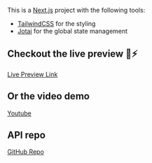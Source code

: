 This is a [Next.js](https://nextjs.org/) project with the following tools:
- [TailwindCSS](https://tailwindcss.com) for the styling
- [Jotai](https://jotai.org) for the global state management

## Checkout the live preview 🚀⚡
[Live Preview Link](https://www.hepyshop.bernatto.com)

## Or the video demo
[Youtube](https://youtu.be/RawFFa7HPc4)

## API repo
[GitHub Repo](https://github.com/braian-bernatto/hepyShopApi)


